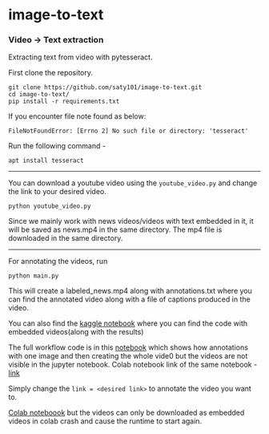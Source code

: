 # image-to-text

### Video -> Text extraction

Extracting text from video with pytesseract.

First clone the repository.

```
git clone https://github.com/saty101/image-to-text.git
cd image-to-text/
pip install -r requirements.txt
```

If you encounter file note found as below:

`FileNotFoundError: [Errno 2] No such file or directory: 'tesseract'`

Run the following command - 

`apt install tesseract`

---

You can download a youtube video using the `youtube_video.py` and change the link to your desired video.

`python youtube_video.py`

Since we mainly work with news videos/videos with text embedded in it, it will be saved as news.mp4 in the same directory.
The mp4 file is downloaded in the same directory.

---

For annotating the videos, run

`python main.py`

This will create a labeled_news.mp4 along with annotations.txt where you can find the annotated video along with a file of captions produced in the video.


You can also find the [kaggle notebook](https://www.kaggle.com/saty101/image-text) where you can find the code with embedded videos(along with the results)

The full workflow code is in this [notebook](https://github.com/saty101/image-to-text/blob/main/full_workflow.ipynb) which shows how annotations with one image and then creating the whole vide0 but the videos are not visible in the jupyter notebook.
Colab notebook link of the same notebook - [link](https://colab.research.google.com/github/saty101/image-to-text/blob/main/full_workflow.ipynb)

Simply change the `link = <desired link>` to annotate the video you want to.

[Colab noteboook](https://colab.research.google.com/github/saty101/image-to-text/blob/main/final_notebook.ipynb) but the videos can only be downloaded as embedded videos in colab crash and cause the runtime to start again.

